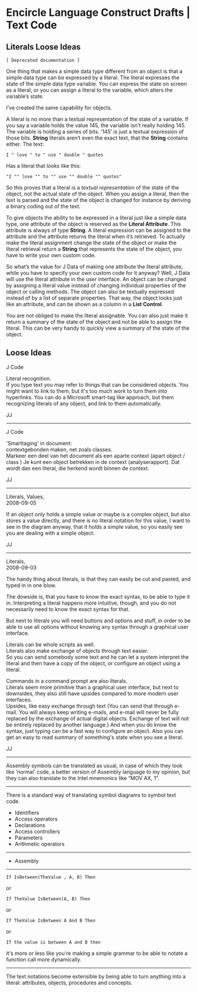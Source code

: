 ﻿Encircle Language Construct Drafts | Text Code
============================================

Literals Loose Ideas
--------------------

`[ Deprecated documentation ]`

One thing that makes a simple data type different from an object is that a simple data type can be expressed by a literal. The literal expresses the state of the simple data type variable. You can express the state on screen as a literal, or you can assign a literal to the variable, which alters the variable’s state. 

I’ve created the same capability for objects.

A literal is no more than a textual representation of the state of a variable. If you say a variable holds the value 145, the variable isn’t really holding 145. The variable is holding a series of bits. ‘145’ is just a textual expression of those bits. __String__ literals aren’t even the exact text, that the __String__ contains either. The text:

```
I " love " to " use " double " quotes
```

Has a literal that looks like this:

```
"I "" love "" to "" use "" double "" quotes"
```

So this proves that a literal is a *textual representation* of the state of the object, not the actual state of the object. When you assign a literal, then the text is parsed and the state of the object is changed for instance by deriving a binary coding out of the text.

To give objects the ability to be expressed in a literal just like a simple data type, one attribute of the object is reserved as the __Literal Attribute__. This attribute is always of type __String__. A literal expression can be assigned to the attribute and the attribute returns the literal when it’s retrieved. To actually make the literal assignment change the state of the object or make the literal retrieval return a __String__ that represents the state of the object, you have to write your own custom code.

So what’s the value for J Data of making one attribute the literal attribute, while you have to specify your own custom code for it anyway? Well, J Data will use the literal attribute in the user interface. An object can be changed by assigning a literal value instead of changing individual properties of the object or calling methods. The object can also be textually expressed instead of by a list of separate properties. That way, the object looks just like an attribute, and can be shown as a column in a __List Control__.

You are not obliged to make the literal assignable. You can also just make it return a summary of the state of the object and not be able to assign the literal. This can be very handy to quickly view a summary of the state of the object.

## Loose Ideas

J Code

Literal recognition.  
If you type text you may refer to things that can be considered objects. You might want to link to them, but it's too much work to turn them into hyperlinks. You can do a Microsoft smart-tag like approach, but them recognizing literals of any object, and link to them automatically.

JJ

-----

J Code

'Smarttaging' in document:  
contextgebonden maken, net zoals classes.  
Markeer een deel van het document als een aparte context (apart object / class ) Je kunt een object betrekken in de context (analyserapport). Dat wordt dan een literal, die herkend wordt binnen de context.

JJ

-----

Literals, Values,  
2008-09-05

If an object only holds a simple value or maybe is a complex object, but also stores a value directly, and there is no literal notation for this value, I want to see in the diagram anyway, that it holds a simple value, so you easily see you are dealing with a simple object.

JJ

-----

Literals,  
2008-09-03

The handy thing about literals, is that they can easily be cut and pasted, and typed in in one blow.

The dowside is, that you have to know the exact syntax, to be able to type it in. Interpreting a literal happens more intuitive, though, and
you do not necessarily need to know the exact syntax for that.

But next to literals you will need buttons and options and stuff, in order to be able to use all options without knowing any syntax through a graphical user interface.

Literals can be whole scripts as well.  
Literals also make exchange of objects through text easier.  
So you can send somebody some text and he can let a system interpret the literal and then have a copy of the object, or configure an object using a literal.

Commands in a command prompt are also literals.  
Literals seem more primitive than a graphical user interface, but next to downsides, they also still have upsides compared to more modern user interfaces.  
Upsides, like easy exchange through text (You can send that through e-mail. You will always keep writing e-mails, and e-mail will never be fully replaced by the exchange of actual digital objects. Exchange of text will not be entirely replaced by another language.) And when you do know the syntax, just typing can be a fast way to configure an object.
Also you can get an easy to read summary of something's state when you see a literal.

JJ

-----

Assembly symbols can be translated as usual, in case of which they look like ‘normal’ code, a better version of Assembly language to my opinion, but they can also translate to the Intel mnemonics like “MOV AX, 1”.

-----

There is a standard way of translating symbol diagrams to symbol text code.

- Identifiers
- Access operators
- Declarations
- Access controllers
- Parameters
- Arithmetic operators
-----
- Assembly

-----

```
If IsBetween(TheValue , A, B) Then
```

or

```
If TheValue IsBetween(A, B) Then
```

or

```
If TheValue IsBetween A And B Then
```

or

```
If the value is between A and B then
```

it's more or less like you're making a simple grammar to be able to notate a function call more dynamically.

-----

The text notations become extensible by being able to turn anything into a literal: attributes, objects, procedures and concepts.